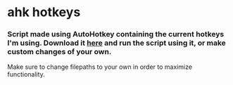 # ahk hotkeys
### Script made using AutoHotkey containing the current hotkeys I'm using. Download it [here](https://www.autohotkey.com/download/ahk-install.exe) and run the script using it, or make custom changes of your own. <br>

Make sure to change filepaths to your own in order to maximize functionality.
